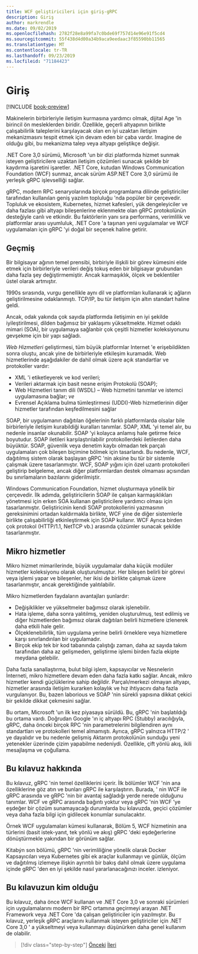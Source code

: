 ```yaml
---
title: WCF geliştiricileri için giriş-gRPC
description: Giriş
author: markrendle
ms.date: 09/02/2019
ms.openlocfilehash: 2782f28e8a99fa7c0bde69f757d14e96e91f5cd4
ms.sourcegitcommit: 55f438d4d00a34b9aca9eedaac3f85590bb11565
ms.translationtype: MT
ms.contentlocale: tr-TR
ms.lasthandoff: 09/23/2019
ms.locfileid: "71184423"
---
```

# <a name="introduction"></a>Giriş

[!INCLUDE [book-preview](../../../includes/book-preview.md)]

Makinelerin birbirleriyle iletişim kurmasına yardımcı olmak, dijital Age 'in birincil ön mesleklerden biridir. Özellikle, geçerli altyapının birlikte çalışabilirlik taleplerini karşılayacak olan en iyi uzaktan iletişim mekanizmasını tespit etmek için devam eden bir çaba vardır. Imagine de olduğu gibi, bu mekanizma talep veya altyapı geliştikçe değişir.

.NET Core 3,0 sürümü, Microsoft 'un bir dizi platformda hizmet sunmak isteyen geliştiricilere uzaktan iletişim çözümleri sunacak şekilde bir kaydırma işaretini işaretler. .NET Core, kutudan Windows Communication Foundation (WCF) sunmaz, ancak sürüm ASP.NET Core 3,0 sürümü ile yerleşik gRPC işlevselliği sağlar.

gRPC, modern RPC senaryolarında birçok programlama dilinde geliştiriciler tarafından kullanılan geniş yazılım topluluğu 'nda popüler bir çerçevedir. Topluluk ve ekosistem, Kubernetes, hizmet kafesleri, yük dengeleyiciler ve daha fazlası gibi altyapı bileşenlerine eklenmekte olan gRPC protokolünün desteğiyle canlı ve etkindir. Bu faktörlerin yanı sıra performans, verimlilik ve platformlar arası uyumluluk, .NET Core 'a taşınan yeni uygulamalar ve WCF uygulamaları için gRPC 'yi doğal bir seçenek haline getirir.

## <a name="history"></a>Geçmiş

Bir bilgisayar ağının temel prensibi, birbiriyle ilişkili bir görev kümesini elde etmek için birbirleriyle verileri değiş tokuş eden bir bilgisayar grubundan daha fazla şey değiştirmemiştir. Ancak karmaşıklık, ölçek ve beklentiler üstel olarak artmıştır.  

1990s sırasında, vurgu genellikle aynı dil ve platformları kullanarak iç ağların geliştirilmesine odaklanmıştı. TCP/IP, bu tür iletişim için altın standart haline geldi.

Ancak, odak yakında çok sayıda platformda iletişimin en iyi şekilde iyileştirilmesi, dilden bağımsız bir yaklaşımı yükseltmekte. Hizmet odaklı mimari (SOA), bir uygulamaya sağlanbir çok çeşitli hizmetler koleksiyonunu gevşekme için bir yapı sağladı.

*Web Hizmetleri* geliştirmesi, tüm büyük platformlar Internet 'e erişebildikten sonra oluştu, ancak yine de birbirleriyle etkileşim kuramadık. Web hizmetlerinde aşağıdakiler de dahil olmak üzere açık standartlar ve protokoller vardır:

- XML 'i etiketleyerek ve kod verileri;
- Verileri aktarmak için basit nesne erişim Protokolü (SOAP);
- Web Hizmetleri tanım dili (WSDL) – Web hizmetini tanımlar ve istemci uygulamasına bağlar; *ve*
- Evrensel Açıklama bulma tümleştirmesi (UDDI)-Web hizmetlerinin diğer hizmetler tarafından keşfedilmesini sağlar

SOAP, bir uygulamanın dağıtılan öğelerinin farklı platformlarda olsalar bile birbirleriyle iletişim kurabildiği kuralları tanımlar. SOAP, XML 'yi temel alır, bu nedenle insanlar okunabilir. SOAP 'yi kolayca anlamış hale getirme feice boyutudur. SOAP iletileri karşılaştırılabilir protokollerdeki iletilerden daha büyüktür. SOAP, güvenlik veya denetim kaybı olmadan tek parçalı uygulamaları çok bileşen biçimine bölmek için tasarlandı. Bu nedenle, WCF, dağıtılmış sistem olarak başlayan gRPC 'nin aksine bu tür bir sistemle çalışmak üzere tasarlanmıştır. WCF, SOAP yığını için özel uzantı protokolleri geliştirip belgeleme, ancak diğer platformlardan destek olmaması açısından bu sınırlamaların bazılarını giderilmiştir.

Windows Communication Foundation, hizmet oluşturmaya yönelik bir çerçevedir. İlk adımda, geliştiricilerin SOAP ile çalışan karmaşıklıkları yönetmesi için erken SOA kullanan geliştiricilere yardımcı olması için tasarlanmıştır. Geliştiricinin kendi SOAP protokollerini yazmasının gereksinimini ortadan kaldırmakla birlikte, WCF yine de diğer sistemlerle birlikte çalışabilirliği etkinleştirmek için SOAP kullanır. WCF Ayrıca birden çok protokol (HTTP/1.1, NetTCP vb.) arasında çözümler sunacak şekilde tasarlanmıştır.

## <a name="microservices"></a>Mikro hizmetler

Mikro hizmet mimarilerinde, büyük uygulamalar daha küçük modüler hizmetler koleksiyonu olarak oluşturulmuştur. Her bileşen belirli bir görevi veya işlemi yapar ve bileşenler, her ikisi de birlikte çalışmak üzere tasarlanmıştır, ancak gerektiğinde yalıtılabilir.

Mikro hizmetlerden faydaların avantajları şunlardır:

- Değişiklikler ve yükseltmeler bağımsız olarak işlenebilir.
- Hata işleme, daha sonra yalıtılmış, yeniden oluşturulmuş, test edilmiş ve diğer hizmetlerden bağımsız olarak dağıtılan belirli hizmetlere izlenerek daha etkili hale gelir.
- Ölçeklenebilirlik, tüm uygulama yerine belirli örneklere veya hizmetlere karşı sınırlandırılan bir uygulamadır.
- Birçok ekip tek bir kod tabanında çalıştığı zaman, daha az sayıda takım tarafından daha az gelişmeden, geliştirme işlemi birden fazla ekipte meydana gelebilir.

Daha fazla sanallaştırma, bulut bilgi işlem, kapsayıcılar ve Nesnelerin İnterneti, mikro hizmetlere devam eden daha fazla katkı sağlar. Ancak, mikro hizmetler kendi güçlüklerine sahip değildir. Parçalı/merkezi olmayan altyapı, hizmetler arasında iletişim kurarken kolaylık ve hız ihtiyacını daha fazla vurgulanıyor. Bu, bazen laborious ve SOAP 'nin sürekli yapısına dikkat çekici bir şekilde dikkat çekmesini sağlar.

Bu ortam, Microsoft 'un ilk kez piyasaya sürüldü. Bu, gRPC 'nin başlatıldığı bu ortama vardı. Doğrudan Google 'ın iç altyapı RPC (Stubby) aracılığıyla, gRPC, daha önceki birçok RPC 'nin parametrelerini bilgilendiren aynı standartları ve protokolleri temel almamıştı. Ayrıca, gRPC yalnızca HTTP/2 ' ye dayalıdır ve bu nedenle gelişmiş Aktarım protokolünün sunduğu yeni yetenekler üzerinde çizim yapabilme nedeniydi. Özellikle, çift yönlü akış, ikili mesajlaşma ve çoğullama.

## <a name="about-this-guide"></a>Bu kılavuz hakkında

Bu kılavuz, gRPC 'nin temel özelliklerini içerir. İlk bölümler WCF 'nin ana özelliklerine göz atın ve bunları gRPC ile karşılaştırın. Burada, ' nin WCF ile gRPC arasında ve gRPC 'nin bir avantaj sağladığı yerde nerede olduğunu tanımlar. WCF ve gRPC arasında bağıntı yoktur veya gRPC 'nin WCF 'ye eşdeğer bir çözüm sunamayacağı durumlarda bu kılavuzda, geçici çözümler veya daha fazla bilgi için gidilecek konumlar sunulacaktır.

Örnek WCF uygulamaları kümesi kullanarak, Bölüm 5, WCF hizmetinin ana türlerini (basit istek-yanıt, tek yönlü ve akış) gRPC 'deki eşdeğerlerine dönüştürmekle yakından bir görünüm sağlar.

Kitabýn son bölümü, gRPC 'nin verimliliğine yönelik olarak Docker Kapsayıcıları veya Kubernetes gibi ek araçlar kullanmayı ve günlük, ölçüm ve dağıtılmış izlemeye ilişkin ayrıntılı bir bakış dahil olmak üzere uygulama içinde gRPC 'den en iyi şekilde nasıl yararlanacağınızı inceler. izleniyor.

## <a name="whom-this-guide-is-for"></a>Bu kılavuzun kim olduğu

Bu kılavuz, daha önce WCF kullanan ve .NET Core 3,0 ve sonraki sürümleri için uygulamalarını modern bir RPC ortamına geçirmeyi arayan .NET Framework veya .NET Core 'da çalışan geliştiriciler için yazılmıştır. Bu kılavuz, yerleşik gRPC araçlarını kullanmak isteyen geliştiriciler için .NET Core 3,0 ' a yükseltmeyi veya kullanmayı düşünürken daha genel kullanım de olabilir.

>[!div class="step-by-step"]
>[Önceki](index.md)
>[İleri](grpc-overview.md)
